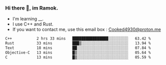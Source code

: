 ### Hi there 👋, im Ramok.

- I'm learning __.
- I use C++ and Rust.
- If you want to contact me, use this email box : Cooked4930@proton.me

<!--START_SECTION:waka-->

```txt
C++           2 hrs 33 mins   ████████████████░░░░░░░░░   63.42 %
Rust          33 mins         ███▒░░░░░░░░░░░░░░░░░░░░░   13.94 %
Text          18 mins         ██░░░░░░░░░░░░░░░░░░░░░░░   07.84 %
Objective-C   13 mins         █▒░░░░░░░░░░░░░░░░░░░░░░░   05.64 %
C             13 mins         █▒░░░░░░░░░░░░░░░░░░░░░░░   05.59 %
```

<!--END_SECTION:waka-->

